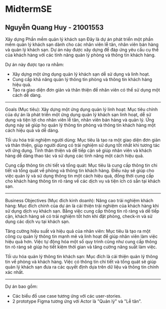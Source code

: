 # MidtermSE
Nguyễn Quang Huy - 21001553 
--------------------------------------------------------------------------------------------------------------------------------------------------------------------
Xây dựng Phần mềm quản lý khách sạn 
Đây là dự án phát triển một phần mềm quản lý khách sạn dành cho các nhân viên lễ tân, nhân viên bán hàng và quản lý khách sạn. Dự án này được xây dựng để đáp ứng yêu cầu cụ thể của khách hàng với các tính năng quản lý phòng và thông tin khách hàng.

Dự án này được tạo ra nhằm:

- Xây dựng một ứng dụng quản lý khách sạn dễ sử dụng và linh hoạt.
- Cung cấp khả năng quản lý thông tin phòng và thông tin khách hàng hiệu quả.
- Tạo ra giao diện đơn giản và thân thiện để nhân viên có thể sử dụng một cách dễ dàng.
--------------------------------------------------------------------------------------------------------------------------------------------------------------------
Goals (Mục tiêu):
Xây dựng một ứng dụng quản lý linh hoạt: Mục tiêu chính của dự án là phát triển một ứng dụng quản lý khách sạn linh hoạt, dễ sử dụng và tiện lợi cho nhân viên lễ tân, nhân viên bán hàng và quản lý. Ứng dụng này sẽ giúp họ quản lý thông tin phòng và thông tin khách hàng một cách hiệu quả và dễ dàng.

Tối ưu hóa trải nghiệm người dùng: Mục tiêu là tạo ra một giao diện đơn giản và thân thiện, giúp người dùng có trải nghiệm sử dụng tốt nhất khi tương tác với ứng dụng. Tính thân thiện và dễ tiếp cận sẽ giúp nhân viên và khách hàng dễ dàng thao tác và sử dụng các tính năng một cách hiệu quả.

Cung cấp thông tin chi tiết và tổng quát: Mục tiêu là cung cấp thông tin chi tiết và tổng quát về phòng và thông tin khách hàng. Điều này sẽ giúp cho việc quản lý và sử dụng thông tin một cách hiệu quả, đồng thời cung cấp cho khách hàng thông tin rõ ràng về các dịch vụ và tiện ích có sẵn tại khách sạn.

--------------------------------------------------------------------------------------------------------------------------------------------------------------------
Business Objectives (Mục đích kinh doanh):
Nâng cao trải nghiệm khách hàng: Mục đích chính của dự án là cải thiện trải nghiệm của khách hàng khi sử dụng dịch vụ khách sạn. Bằng việc cung cấp thông tin rõ ràng và dễ tiếp cận, khách hàng sẽ có trải nghiệm tốt hơn khi đặt phòng, check-in và sử dụng các dịch vụ tại khách sạn.

Tăng cường hiệu suất và hiệu quả của nhân viên: Mục tiêu là tạo ra một công cụ quản lý thông tin mạnh mẽ và linh hoạt để giúp nhân viên làm việc hiệu quả hơn. Việc tự động hóa một số quy trình cũng như cung cấp thông tin rõ ràng sẽ giúp họ tiết kiệm thời gian và tăng cường năng suất làm việc.

Tối ưu hóa quản lý thông tin khách sạn: Mục đích là cải thiện quản lý thông tin về phòng và khách hàng. Việc có thông tin chi tiết và tổng quát sẽ giúp quản lý khách sạn đưa ra các quyết định dựa trên dữ liệu và thông tin chính xác nhất.

--------------------------------------------------------------------------------------------------------------------------------------------------------------------
Dự án bao gồm:
- Các biểu đồ use case tương ứng với các user-stories.
- 2 prototype Figma tương ứng với Actor là "Quản lý" và "Lễ tân".
